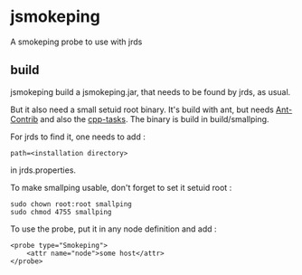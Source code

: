 jsmokeping
==========

A smokeping probe to use with jrds


build
-----

jsmokeping build a jsmokeping.jar, that needs to be found by jrds, as usual.

But it also need a small setuid root binary. It's build with ant, but needs [Ant-Contrib](http://ant-contrib.sourceforge.net "Ant-Contrib") and
 also the [cpp-tasks](http://mvnrepository.com/artifact/ant-contrib/cpptasks "cpp-tasks").
The binary is build in build/smallping.

For jrds to find it, one needs to add :

    path=<installation directory>

in jrds.properties.

To make smallping usable, don't forget to set it setuid root :

    sudo chown root:root smallping
    sudo chmod 4755 smallping
    
To use the probe, put it in any node definition and add :

    <probe type="Smokeping">
        <attr name="node">some host</attr>
    </probe>
